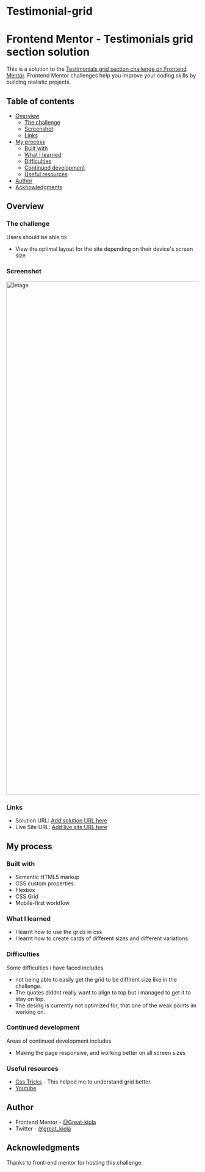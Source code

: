 # Testimonial-grid
# Frontend Mentor - Testimonials grid section solution

This is a solution to the [Testimonials grid section challenge on Frontend Mentor](https://www.frontendmentor.io/challenges/testimonials-grid-section-Nnw6J7Un7). Frontend Mentor challenges help you improve your coding skills by building realistic projects. 

## Table of contents

- [Overview](#overview)
  - [The challenge](#the-challenge)
  - [Screenshot](#screenshot)
  - [Links](#links)
- [My process](#my-process)
  - [Built with](#built-with)
  - [What I learned](#what-i-learned)
  - [Difficulties](#difficulties)
  - [Continued development](#continued-development)
  - [Useful resources](#useful-resources)
- [Author](#author)
- [Acknowledgments](#acknowledgments)

## Overview

### The challenge

Users should be able to:

- View the optimal layout for the site depending on their device's screen size

### Screenshot

<img width="1347" alt="image" src="https://user-images.githubusercontent.com/117322790/227934724-ac8d1fcb-a0dc-4fa2-a3a7-51c078b496de.png">


### Links

- Solution URL: [Add solution URL here](https://github.com/Great-kiola/Testimonial-grid)
- Live Site URL: [Add live site URL here](https://your-live-site-url.com)

## My process

### Built with

- Semantic HTML5 markup
- CSS custom properties
- Flexbox
- CSS Grid
- Mobile-first workflow


### What I learned

- I learnt how to use the grids in css
- I learnt how to create cards of different sizes and different variations

### Difficulties
Some difficulties i have faced includes
- not being able to easily get the grid to be diffirent size like in the challenge.
- The quotes diddnt really want to align to top but i managed to get it to stay on top.
- The desing is currently not optimized for, that one of the weak points im working on. 

### Continued development

Areas of continued development includes
- Making the page responsive, and working better on all screen sizes

### Useful resources

- [Css Tricks](https://css-tricks.com/snippets/css/complete-guide-grid/#prop-display) - This helped me to understand grid better.
- [Youtube](https://www.youtube.com)

## Author

- Frontend Mentor - [@Great-kiola](https://www.frontendmentor.io/profile/Great-kiola)
- Twitter - [@great_kiola](https://www.twitter.com/great-kiola)

## Acknowledgments

Thanks to front-end mentor for hosting this challenge.

